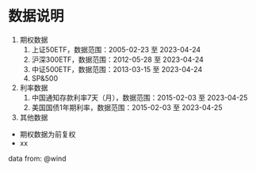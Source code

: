 # 数据说明
1. 期权数据
   1. 上证50ETF，数据范围：2005-02-23 至 2023-04-24
   2. 沪深300ETF，数据范围：2012-05-28 至 2023-04-24
   3. 中证500ETF，数据范围：2013-03-15 至 2023-04-24
   4. SP&500
2. 利率数据
   1. 中国通知存款利率7天（月），数据范围：2015-02-03 至 2023-04-25
   2. 美国国债1年期利率，数据范围：2015-02-03 至 2023-04-25
3. 其他数据



- 期权数据为前复权
- xx



data from: @wind

